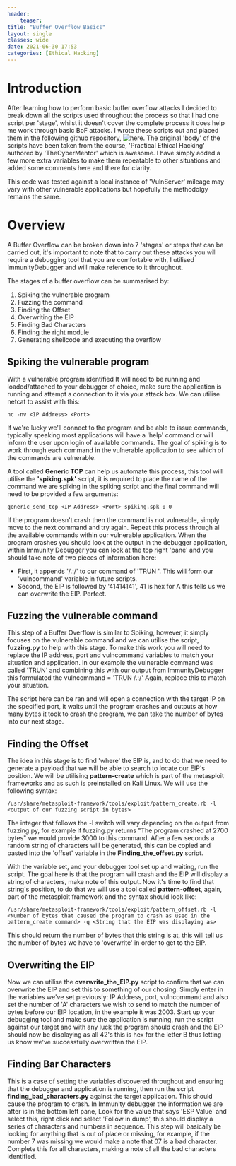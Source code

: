 ```yaml
---
header:
    teaser:
title: "Buffer Overflow Basics"
layout: single
classes: wide
date: 2021-06-30 17:53
categories: [Ethical Hacking]
---
```

# Introduction

After learning how to perform basic buffer overflow attacks I decided to break down all the scripts used throughout the process so that I had one script per 'stage', whilst it doesn't cover the complete process it does help me work through basic BoF attacks. I wrote these scripts out and placed them in the following github repository, ![here](https://github.com/MJWyattCyber/Buffer-Overflows). The original 'body' of the scripts have been taken from the course, 'Practical Ethical Hacking' authored by 'TheCyberMentor' which is awesome. I have simply added a few more extra variables to make them repeatable to other situations and added some comments here and there for clarity.

This code was tested against a local instance of 'VulnServer' mileage may vary with other vulnerable applications but hopefully the methodolgy remains the same.

#  Overview

A Buffer Overflow can be broken down into 7 'stages' or steps that can be carried out, it's important to note that to carry out these attacks you will require a debugging tool that you are comfortable with, I utilised ImmunityDebugger and will make reference to it throughout. 

The stages of a buffer overflow can be summarised by:

1. Spiking the vulnerable program
2. Fuzzing the command
3. Finding the Offset
4. Overwriting the EIP
5. Finding Bad Characters
6. Finding the right module
7. Generating shellcode and executing the overflow

## Spiking the vulnerable program

With a vulnerable program identified It will need to be running and loaded/attached to your debugger of choice, make sure the application is running and attempt a connection to it via your attack box. We can utilise netcat to assist with this:

    nc -nv <IP Address> <Port>

If we're lucky we'll connect to the program and be able to issue commands, typically speaking most applications will have a 'help' command or will inform the user upon login of available commands. The goal of spiking is to work through each command in the vulnerable application to see which of the commands are vulnerable. 

A tool called **Generic TCP** can help us automate this process, this tool will utilise the **'spiking.spk'** script, it is required to place the name of the command we are spiking in the spiking script and the final command will need to be provided a few arguments:
    
    generic_send_tcp <IP Address> <Port> spiking.spk 0 0 

If the program doesn't crash then the command is not vulnerable, simply move to the next command and try again. Repeat this process through all the available commands within our vulnerable application. When the program crashes you should look at the output in the debugger application, within Immunity Debugger you can look at the top right 'pane' and you should take note of two pieces of information here:
- First, it appends '/.:/' to our command of 'TRUN '. This will form our 'vulncommand' variable in future scripts.
- Second, the EIP is followed by '41414141', 41 is hex for A this tells us we can overwrite the EIP. Perfect.

## Fuzzing the vulnerable command

This step of a Buffer Overflow is similar to Spiking, however, it simply focuses on the vulnerable command and we can utilise the script, **fuzzing.py** to help with this stage. To make this work you will need to replace the IP address, port and vulncommand variables to match your situation and application. In our example the vulnerable command was called 'TRUN' and combining this with our output from ImmunityDebugger this formulated the vulncommand = 'TRUN /.:/' Again, replace this to match your situation.

The script here can be ran and will open a connection with the target IP on the specified port, it waits until the program crashes and outputs at how many bytes it took to crash the program, we can take the number of bytes into our next stage.

## Finding the Offset

The idea in this stage is to find 'where' the EIP is, and to do that we need to generate a payload that we will be able to search to locate our EIP's position. We will be utilising **pattern-create** which is part of the metasploit frameworks and as such is preinstalled on Kali Linux. We will use the following syntax:

    /usr/share/metasploit-framework/tools/exploit/pattern_create.rb -l <output of our fuzzing script in bytes>

The integer that follows the -l switch will vary depending on the output from fuzzing.py, for example if fuzzing.py returns "The program crashed at 2700 bytes" we would provide 3000 to this command. After a few seconds a random string of characters will be generated, this can be copied and pasted into the 'offset' variable in the **Finding_the_offset.py** script.

With the variable set, and your debugger tool set up and waiting, run the script. The goal here is that the program will crash and the EIP will display a string of characters, make note of this output. Now it's time to find that string's position, to do that we will use a tool called **pattern-offset**, again, part of the metasploit framework and the syntax should look like:

    /usr/share/metasploit-framework/tools/exploit/pattern_offset.rb -l <Number of bytes that caused the program to crash as used in the pattern_create command> -q <String that the EIP was displaying as>

This should return the number of bytes that this string is at, this will tell us the number of bytes we have to 'overwrite' in order to get to the EIP.

## Overwriting the EIP

Now we can utilise the **overwrite_the_EIP.py** script to confirm that we can overwrite the EIP and set this to something of our chosing. Simply enter in the variables we've set previously: IP Address, port, vulncommand and also set the number of 'A' characters we wish to send to match the number of bytes before our EIP location, in the example it was 2003. Start up your debugging tool and make sure the application is running, run the script against our target and with any luck the program should crash and the EIP should now be displaying as all 42's this is hex for the letter B thus letting us know we've successfully overwritten the EIP.

## Finding Bar Characters

This is a case of setting the variables discovered throughout and ensuring that the debugger and application is running, then run the script **finding_bad_characters.py** against the target application. This should cause the program to crash. In Immunity debugger the information we are after is in the bottom left pane, Look for the value that says 'ESP Value' and select this, right click and select 'Follow in dump', this should display a series of characters and numbers in sequence. This step will basically be looking for anything that is out of place or missing, for example, if the number 7 was missing we would make a note that 07 is a bad character. Complete this for all characters, making a note of all the bad characters identified. 
